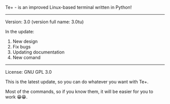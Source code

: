 Te+ - is an improved Linux-based terminal written in Python! 

---------------------------------------------------------------

Version: 3.0 (version full name: 3.0tu)

In the update: 

1. New design
2. Fix bugs
3. Updating documentation
4. New comand

---------------------------------------------------------------------

License: GNU GPL 3.0

This is the latest update, so you can do whatever you want with Te+.

Most of the commands, so if you know them, it will be easier for you to work 😁😁.
